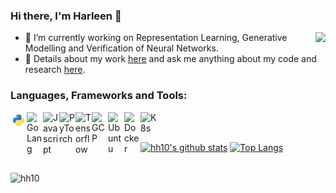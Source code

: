 ### Hi there, I'm Harleen 👋

<img src="https://komarev.com/ghpvc/?username=hh10&color=blue&style=flat-square" align="right" />

- 🔭 I’m currently working on Representation Learning, Generative Modelling and Verification of Neural Networks.
- 💬 Details about my work [here](https://hh10.github.io/) and ask me anything about my code and research [here](https://github.com/hh10/hh10/issues).


### Languages, Frameworks and Tools:
<img align="left" alt="Python" width="26px" src="https://raw.githubusercontent.com/github/explore/80688e429a7d4ef2fca1e82350fe8e3517d3494d/topics/python/python.png" />
<img align="left" alt="GoLang" width="26px" src="https://www.vectorlogo.zone/logos/golang/golang-icon.svg" />
<img align="left" alt="Javascript" width="26px" src="https://www.vectorlogo.zone/logos/javascript/javascript-icon.svg" />
<img align="left" alt="PyTorch" width="26px" src="https://www.vectorlogo.zone/logos/pytorch/pytorch-icon.svg" />
<img align="left" alt="Tensorflow" width="26px" src="https://www.vectorlogo.zone/logos/tensorflow/tensorflow-icon.svg" />
<img align="left" alt="GCP" width="26px" src="https://www.vectorlogo.zone/logos/google_cloud/google_cloud-icon.svg" />
<img align="left" alt="Ubuntu" width="26px" src="https://www.vectorlogo.zone/logos/ubuntu/ubuntu-tile.svg" />
<img align="left" alt="Docker" width="26px" src="https://www.vectorlogo.zone/logos/docker/docker-icon.svg" />
<img align="left" alt="K8s" width="26px" src="https://www.vectorlogo.zone/logos/kubernetes/kubernetes-icon.svg" />

<br />
<br />

[![hh10's github stats](https://github-readme-stats.vercel.app/api?username=hh10&count_private=true&show_icons=true&line_height=21&show_icons=true&theme=vue)](https://github.com/hh10)
[![Top Langs](https://github-readme-stats.vercel.app/api/top-langs/?username=hh10&count_private=true&show_icons=true&layout=compact&theme=vue&langs_count=10)](https://github.com/hh10)

<br />

<img align="center" src="https://github-readme-streak-stats.herokuapp.com/?user=hh10&" alt="hh10" />
